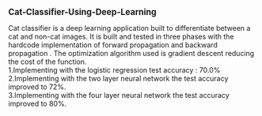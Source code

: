 <big><b>Cat-Classifier-Using-Deep-Learning</b></big>

Cat classifier is a deep learning application built to differentiate between a cat and non-cat images. It is built and tested in three phases with the hardcode implementation of forward propagation and backward propagation . The optimization algorithm used is gradient descent reducing the cost of the function. <br>
1.Implementing with the logistic regression test accuracy : 70.0% <br>
2.Implementing with the two layer neural network the test accuracy improved to 72%. <br>
3.Implementing with the four layer neural network the test accuracy improved to 80%. <br>
